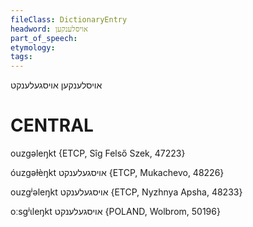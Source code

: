 ```yaml
---
fileClass: DictionaryEntry
headword: אויסלענקען
part_of_speech: 
etymology: 
tags: 
---
```

אויסלענקען
אויסגעלענקט

CENTRAL
========

ouzgəleŋkt {ETCP, Sîg Felső Szek, 47223}

óuzgəɫèŋkt אויסגעלענקט {ETCP, Mukachevo, 48226}

ouzgʲəleŋkt אויסגעלענקט {ETCP, Nyzhnya Apsha, 48233}

oːsgʲɩleŋkt אויסגעלענקט {POLAND, Wolbrom, 50196}